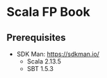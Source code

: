 # Scala FP Book


## Prerequisites

- SDK Man: <https://sdkman.io/>
  - Scala 2.13.5
  - SBT  1.5.3


